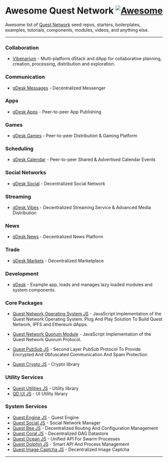 # Awesome Quest Network [![Awesome](https://cdn.rawgit.com/sindresorhus/awesome/d7305f38d29fed78fa85652e3a63e154dd8e8829/media/badge.svg)](https://github.com/sindresorhus/awesome)

Awesome list of [Quest Network](https://github.com/QuestNetwork) seed repos, starters, boilerplates, examples, tutorials, components, modules, videos, and anything else.

---

### Collaboration

* [Vibenarium](https://github.com/Vibenarium) - Multi-platform dStack and dApp for collaborative planning, creation, processing, distribution and exploration. 

### Communication

* [qDesk Messages](qd-messages-ts) - Decentralized Messenger

### Apps

* [qDesk Apps](qd-apps-ts) - Peer-to-peer App Publishing

### Games

* [qDesk Games](qd-games-ts) - Peer-to-peer Distribution & Gaming Platform

### Scheduling

* [qDesk Calendar](qd-calendar-ts) - Peer-to-peer Shared & Advertised Calendar Events

### Social Networks

* [qDesk Social](qd-social-ts) - Decentralized Social Network 

### Streaming

* [qDesk Vibes](qd-vibes-ts) - Decentralized Streaming Service & Advanced Media Distribution

### News

* [qDesk News](qd-news-ts) - Decentralized News Platform 

### Trade 

* [qDesk Markets](qd-market-ts) - Decentralized Marketplace

### Development

* [qDesk](qDesk) - Example app, loads and manages lazy loaded modules and system components.

### Core Packages

* [Quest Network Operating System JS](quest-os-js) - JavaScript Implementation of the Quest Network Operating System. Plug And Play Solution To Build Quest Network, IPFS and Ethereum dApps.

* [Quest Network Quorum Module](quest-quorum-js) - JavaScript Implementation of the Quest Network Quorum Protocol.

* [Quest PubSub JS](quest-pubsub-js) - Second Layer PubSub Protocol To Provide Encrypted And Obfuscated 
Communication And Spam Protection

* [Quest Crypto JS](quest-crypto-js) - Crypto library

### Utility Services 
* [Quest Utilities JS](quest-utilities-js) - Utility library
* [QD UI JS](qd-ui-js) - UI Utility library


### System Services 
* [Quest Engine JS](quest-engine-js) - Quest Engine
* [Quest Social JS](quest-social-js) - Social Network Manager
* [Quest Bee JS](quest-bee-js) - Decentralized Routing And Configuration Management
* [Quest Coral JS](quest-coral-js) - Decentralized DAG Datastore 
* [Quest Ocean JS](quest-ocean-js) - Unified API For Swarm Processes
* [Quest Dolphin JS](quest-dolphin-js) - Smart API And Process Management
* [Quest Image Captcha JS](quest-image-captcha-js) - Decentralized Image Captcha



---
